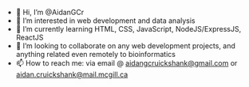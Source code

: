 - 👋 Hi, I’m @AidanGCr
- 👀 I’m interested in web development and data analysis
- 🌱 I’m currently learning HTML, CSS, JavaScript, NodeJS/ExpressJS, ReactJS
- 💞️ I’m looking to collaborate on any web development projects, and anything related even remotely to bioinformatics
- 📫 How to reach me: via email @ aidangcruickshank@gmail.com or aidan.cruickshank@mail.mcgill.ca

<!---
AidanGCr/AidanGCr is a ✨ special ✨ repository because its `README.md` (this file) appears on your GitHub profile.
You can click the Preview link to take a look at your changes.
--->
